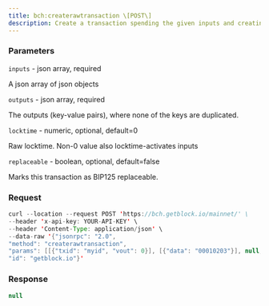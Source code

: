 ```yaml
---
title: bch:createrawtransaction \[POST\]
description: Create a transaction spending the given inputs and creating new outputs.Outputs can be addresses or data.Returns hex-encoded raw transaction.Note that the transaction’s inputs are not signed, and it is not storedin the wallet or transmitted to the network.
---
```


### Parameters


`inputs` - json array, required

A json array of json objects

`outputs` - json array, required

The outputs (key-value pairs), where none of the keys are duplicated.

`locktime` - numeric, optional, default=0

Raw locktime. Non-0 value also locktime-activates inputs

`replaceable` - boolean, optional, default=false

Marks this transaction as BIP125 replaceable.

### Request

``` java
curl --location --request POST 'https://bch.getblock.io/mainnet/' \
--header 'x-api-key: YOUR-API-KEY' \
--header 'Content-Type: application/json' \
--data-raw '{"jsonrpc": "2.0",
"method": "createrawtransaction",
"params": [[{"txid": "myid", "vout": 0}], [{"data": "00010203"}], null, null],
"id": "getblock.io"}'
```

###  Response

``` java
null
```


